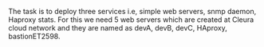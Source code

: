 The task is to deploy three services i.e, simple web servers, snmp daemon, Haproxy stats. For this we need 5 web servers which are created at Cleura cloud network and they are named as devA, devB, devC, HAproxy, bastionET2598.
